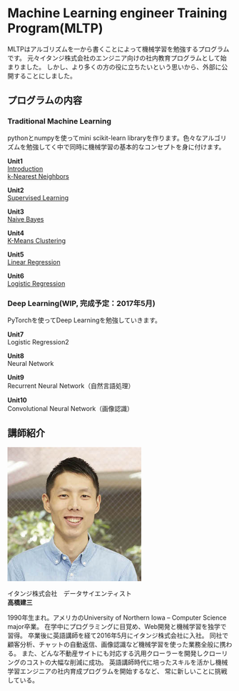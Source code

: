 # Machine Learning engineer Training Program(MLTP)

MLTPはアルゴリズムを一から書くことによって機械学習を勉強するプログラムです。
元々イタンジ株式会社のエンジニア向けの社内教育プログラムとして始まりました。
しかし、より多くの方の役に立ちたいという思いから、外部に公開することにしました。




## プログラムの内容

### Traditional Machine Learning

pythonとnumpyを使ってmini scikit-learn libraryを作ります。色々なアルゴリズムを勉強してく中で同時に機械学習の基本的なコンセプトを身に付けます。

**Unit1**  
[Introduction](./section1/unit1/introduction.md)  
[k-Nearest Neighbors](./section1/unit1/k-nn.md)

**Unit2**  
[Supervised Learning](./section1/unit2/supervised_learning.md)

**Unit3**  
[Naive Bayes](./section1/unit3/naive_bayes.md)

**Unit4**  
[K-Means Clustering](./section1/unit4/k-means.md)

**Unit5**  
[Linear Regression](./section1/unit5/linear_regression.md)

**Unit6**  
[Logistic Regression](./section1/unit6/logistic_regression.md)


### Deep Learning(WIP, 完成予定：2017年5月)

PyTorchを使ってDeep Learningを勉強していきます。

**Unit7**  
Logistic Regression2

**Unit8**  
Neural Network

**Unit9**  
Recurrent Neural Network（自然言語処理）

**Unit10**  
Convolutional Neural Network（画像認識）

## 講師紹介

![profile](./img/profile.jpg)

イタンジ株式会社　データサイエンティスト  
**高橋建三**

1990年生まれ。アメリカのUniversity of Northern Iowa – Computer Science major卒業。
在学中にプログラミングに目覚め、Web開発と機械学習を独学で習得。
卒業後に英語講師を経て2016年5月にイタンジ株式会社に入社。
同社で顧客分析、チャットの自動返信、画像認識など機械学習を使った業務全般に携わる。
また、どんな不動産サイトにも対応する汎用クローラーを開発しクローリングのコストの大幅な削減に成功。
英語講師時代に培ったスキルを活かし機械学習エンジニアの社内育成プログラムを開始するなど、
常に新しいことに挑戦している。

